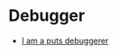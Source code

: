 # Debugger

* [I am a puts debuggerer](https://tenderlovemaking.com/2016/02/05/i-am-a-puts-debuggerer.html)